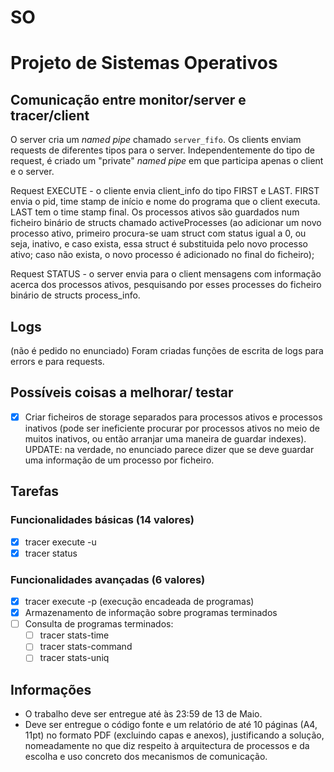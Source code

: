 # SO 

# Projeto de Sistemas Operativos

## Comunicação entre monitor/server e tracer/client

O server cria um *named pipe* chamado `server_fifo`. Os clients enviam requests de diferentes tipos para o server. Independentemente do tipo de request, é criado um "private" *named pipe* em que participa apenas o client e o server.

Request EXECUTE - o cliente envia client_info do tipo FIRST e LAST. FIRST envia o pid, time stamp de início e nome do programa que o client executa. LAST tem o time stamp final. Os processos ativos são guardados num ficheiro binário de structs chamado activeProcesses (ao adicionar um novo processo ativo, primeiro procura-se uam struct com status igual a 0, ou seja, inativo, e caso exista, essa struct é substituida pelo novo processo ativo; caso não exista, o novo processo é adicionado no final do ficheiro);

Request STATUS - o server envia para o client mensagens com informação acerca dos processos ativos, pesquisando por esses processes do ficheiro binário de structs process_info.

## Logs

(não é pedido no enunciado)
Foram criadas funções de escrita de logs para errors e para requests.

## Possíveis coisas a melhorar/ testar

- [x] Criar ficheiros de storage separados para processos ativos e processos inativos (pode ser ineficiente procurar por processos ativos no meio de muitos inativos, ou então arranjar uma maneira de guardar indexes). UPDATE: na verdade, no enunciado parece dizer que se deve guardar uma informação de um processo por ficheiro.

## Tarefas

### Funcionalidades básicas (14 valores)
- [x] tracer execute -u
- [x] tracer status

### Funcionalidades avançadas (6 valores)
- [x] tracer execute -p (execução encadeada de programas)
- [x] Armazenamento de informação sobre programas terminados
- [ ] Consulta de programas terminados:
    - [ ] tracer stats-time
    - [ ] tracer stats-command
    - [ ] tracer stats-uniq

## Informações

- O trabalho deve ser entregue até às 23:59 de 13 de Maio.
- Deve ser entregue o código fonte e um relatório de até 10 páginas (A4, 11pt) no formato PDF (excluindo capas e anexos), justificando a solução, nomeadamente no que diz respeito à arquitectura de processos e da escolha e uso concreto dos mecanismos de comunicação.